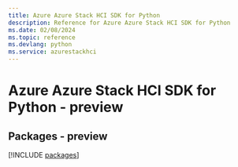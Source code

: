 ```yaml
---
title: Azure Azure Stack HCI SDK for Python
description: Reference for Azure Azure Stack HCI SDK for Python
ms.date: 02/08/2024
ms.topic: reference
ms.devlang: python
ms.service: azurestackhci
---
```

# Azure Azure Stack HCI SDK for Python - preview
## Packages - preview
[!INCLUDE [packages](azure-stack-hci-index.md)]